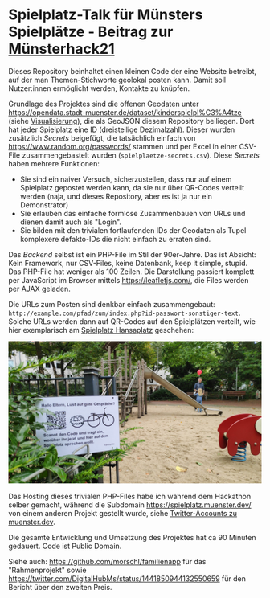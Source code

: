 Spielplatz-Talk für Münsters Spielplätze - Beitrag zur [Münsterhack21](https://muensterhack.de/)
================================================================================================

Dieses Repository beinhaltet einen kleinen Code der eine Website betreibt, auf der
man Themen-Stichworte geolokal posten kann. Damit soll Nutzer:innen ermöglicht werden,
Kontakte zu knüpfen.

Grundlage des Projektes sind die offenen Geodaten unter
https://opendata.stadt-muenster.de/dataset/kinderspielpl%C3%A4tze
(siehe [Visualisierung](https://geo7.stadt-muenster.de/webgis/map/?wmsurl=https://www.stadt-muenster.de/ows/mapserv706/odspielplserv&wmslayer=spielplaetze&titel=Spielpl%C3%A4tze)), die als GeoJSON
diesem Repository beiliegen. Dort hat jeder Spielplatz eine ID (dreistellige Dezimalzahl).
Dieser wurden zusätzlich *Secrets* beigefügt, die tatsächlich einfach von
https://www.random.org/passwords/ stammen und per Excel in einer CSV-File zusammengebastelt
wurden (`spielplaetze-secrets.csv`). Diese *Secrets* haben mehrere Funktionen:

* Sie sind ein naiver Versuch, sicherzustellen, dass nur auf einem Spielplatz gepostet
  werden kann, da sie nur über QR-Codes verteilt werden (naja, und dieses Repository,
  aber es ist ja nur ein Demonstrator)
* Sie erlauben das einfache formlose Zusammenbauen von URLs und dienen damit auch als
  "Login".
* Sie bilden mit den trivialen fortlaufenden IDs der Geodaten als Tupel komplexere
  defakto-IDs die nicht einfach zu erraten sind.

Das *Backend* selbst ist ein PHP-File im Stil der 90er-Jahre. Das ist Absicht: Kein
Framework, nur CSV-Files, keine Datenbank, keep it simple, stupid. Das PHP-File hat
weniger als 100 Zeilen. Die Darstellung passiert komplett per JavaScript im Browser
mittels https://leafletjs.com/, die Files werden per AJAX geladen.

Die URLs zum Posten sind denkbar einfach zusammengebaut:
`http://example.com/pfad/zum/index.php?id-passwort-sonstiger-text`. Solche URLs
werden dann auf QR-Codes auf den Spielplätzen verteilt, wie hier exemplarisch
am [Spielplatz Hansaplatz](https://spielplatz-muenster.de/spielplatz-hansaplatz/)
geschehen:

![Foto von Spielplatz](photo-spielplatz-qr-code.jpg)

Das Hosting dieses trivialen PHP-Files habe ich während dem Hackathon selber gemacht,
während die Subdomain https://spielplatz.muenster.dev/ von einem anderen Projekt
gestellt wurde, siehe 
[Twitter-Accounts zu muenster.dev](https://twitter.com/DigitalHubMs/status/1441827841960824832).

Die gesamte Entwicklung und Umsetzung des Projektes hat ca 90 Minuten gedauert.
Code ist Public Domain.

Siehe auch: https://github.com/morschl/familienapp für das "Rahmenprojekt" sowie
https://twitter.com/DigitalHubMs/status/1441850944132550659 für den Bericht über
den zweiten Preis.
